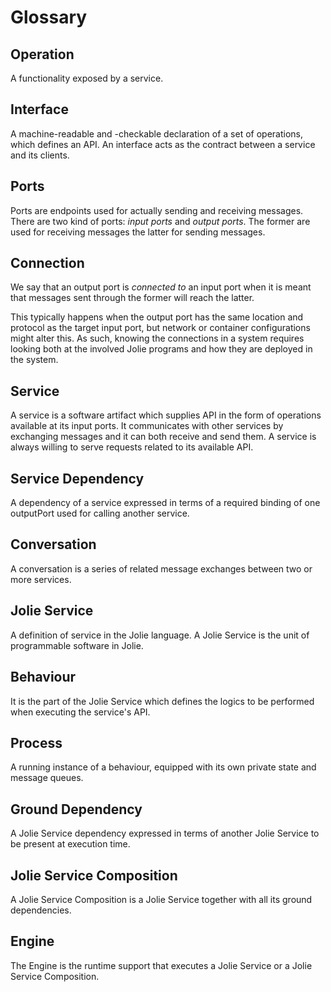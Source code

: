 # Glossary

## Operation
A functionality exposed by a service.

## Interface
A machine-readable and -checkable declaration of a set of operations, which defines an API.
An interface acts as the contract between a service and its clients.

## Ports
Ports are endpoints used for actually sending and receiving messages.
There are two kind of ports: _input ports_ and _output ports_.
The former are used for receiving messages the latter for sending messages.

## Connection
We say that an output port is _connected to_ an input port when it is meant that messages sent through the former will reach the latter.

This typically happens when the output port has the same location and protocol as the target input port, but
network or container configurations might alter this. As such, knowing the connections in a system requires looking both at 
the involved Jolie programs and how they are deployed in the system.

## Service
A service is a software artifact which supplies API in the form of operations available at its input ports. It communicates with other services by exchanging messages and it can both receive and send them. A service is always willing to serve requests related to its available API.

## Service Dependency
A dependency of a service expressed in terms of a required binding of one outputPort used for calling another service.

## Conversation
A conversation is a series of related message exchanges between two or more services.

## Jolie Service
A definition of service in the Jolie language. A Jolie Service is the unit of programmable software in Jolie.

## Behaviour
It is the part of the Jolie Service which defines the logics to be performed when executing the service's API.

## Process
A running instance of a behaviour, equipped with its own private state and message queues.

## Ground Dependency
A Jolie Service dependency expressed in terms of another Jolie Service to be present at execution time.

## Jolie Service Composition
A Jolie Service Composition is a Jolie Service together with all its ground dependencies.

## Engine
The Engine is the runtime support that executes a Jolie Service or a Jolie Service Composition.
